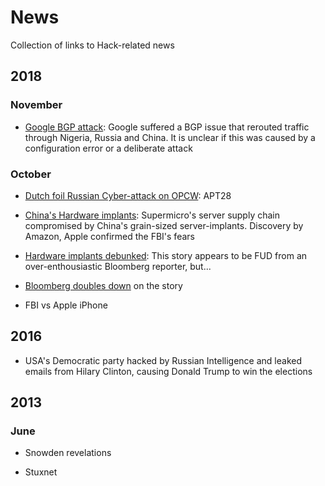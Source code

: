 # News
Collection of links to Hack-related news



## 2018

### November
* [Google BGP attack](https://www.securityweek.com/google-services-inaccessible-due-bgp-leak): Google suffered a BGP issue that rerouted traffic through Nigeria, Russia and China. It is unclear if this was caused by a configuration error or a deliberate attack

### October

* [Dutch foil Russian Cyber-attack on OPCW](https://www.bbc.com/news/world-europe-45747472): APT28

* [China's Hardware implants](https://www.bloomberg.com/news/features/2018-10-04/the-big-hack-how-china-used-a-tiny-chip-to-infiltrate-america-s-top-companies): Supermicro's server supply chain compromised by China's grain-sized server-implants. Discovery by Amazon, Apple confirmed the FBI's fears
* [Hardware implants debunked](https://9to5mac.com/2018/10/09/bloomberg/): This story appears to be FUD from an over-enthousiastic Bloomberg reporter, but...
* [Bloomberg doubles down](https://www.infosecurity-magazine.com/news/us-telco-supply-chain-alteration) on the story




* FBI vs Apple iPhone


## 2016

* USA's Democratic party hacked by Russian Intelligence and leaked emails from Hilary Clinton, causing Donald Trump to win the elections 




## 2013

### June
* Snowden revelations




* Stuxnet